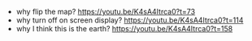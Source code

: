 * why flip the map?
https://youtu.be/K4sA4Itrca0?t=73
* why turn off on screen display?
https://youtu.be/K4sA4Itrca0?t=114
* why I think this is the earth?
https://youtu.be/K4sA4Itrca0?t=158
